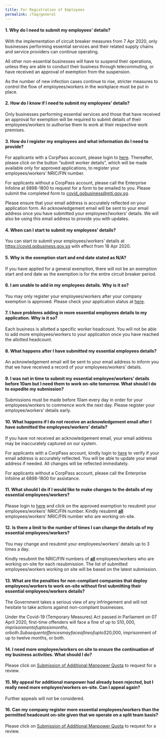 ```yaml
---
title: For Registration of Employees
permalink: /faq/general
---
```


#### **1. Why do I need to submit my employees’ details?**
With the implementation of circuit breaker measures from 7 Apr 2020, only businesses performing essential services and their related supply chains and service providers can continue operating.

All other non-essential businesses will have to suspend their operations, unless they are able to conduct their business through telecommuting, or have received an approval of exemption from the suspension.

As the number of new infection cases continue to rise, stricter measures to control the flow of employees/workers in the workplace must be put in place.

#### **2. How do I know if I need to submit my employees’ details?**
Only businesses performing essential services and those that have received an approval for exemption will be required to submit details of their employees/workers to authorise them to work at their respective work premises.

#### **3. How do I register my employees and what information do I need to provide?**
For applicants with a CorpPass account, please login to <a href="https://www.gobusiness.gov.sg/exemptions" target="_blank">here</a>. Thereafter, please click on the button “submit worker details”, which will be made available only for approved applications, to register your employees/workers’ NRIC/FIN number. 

For applicants without a CorpPass account, please call the Enterprise Infoline at 6898-1800 to request for a form to be emailed to you. Please submit the completed form to covid_gobusiness@mti.gov.sg.

Please ensure that your email address is accurately reflected on your application form. An acknowledgement email will be sent to your email address once you have submitted your employees’/workers’ details. We will also be using this email address to provide you with updates.

#### **4. When can I start to submit my employees’ details?**
You can start to submit your employees/workers’ details at <a href="https://covid.gobusiness.gov.sg" target="_blank">https://covid.gobusiness.gov.sg</a> with effect from 18 Apr 2020. 

#### **5. Why is the exemption start and end date stated as N/A?**
If you have applied for a general exemption, there will not be an exemption start and end date as the exemption is for the entire circuit breaker period.

#### **6. I am unable to add in my employees details. Why is it so?**
You may only register your employees/workers after your company exemption is approved. Please check your application status at <a href="https://www.gobusiness.gov.sg/exemptions" target="_blank">here</a>. 

#### **7. I have problems adding in more essential employees details to my application. Why is it so?**
Each business is allotted a specific worker headcount. You will not be able to add more employees/workers to your application once you have reached the allotted headcount.

#### **8. What happens after I have submitted my essential employees details?**
An acknowledgement email will be sent to your email address to inform you that we have received a record of your employees/workers’ details.

#### **9. I was not in time to submit my essential employee/workers’ details before 10am but I need them to work on-site tomorrow. What should I do to expedite my submission?**
Submissions must be made before 10am every day in order for your employees/workers to commence work the next day. Please register your employee/workers’ details early.

#### **10. What happens if I do not receive an acknowledgement email after I have submitted the employees/workers’ details?**
If you have not received an acknowledgement email, your email address may be inaccurately captured on our system.

For applicants with a CorpPass account, kindly login to <a href="https://www.gobusiness.gov.sg/exemptions" target="_blank">here</a> to verify if your email address is accurately reflected. You will be able to update your email address if needed. All changes will be reflected immediately.

For applicants without a CorpPass account, please call the Enterprise Infoline at 6898-1800 for assistance.

#### **11. What should I do if I would like to make changes to the details of my essential employees/workers?**
Please login to <a href="https://www.gobusiness.gov.sg/exemptions" target="_blank">here</a> and click on the approved exemption to resubmit your employees/workers’ NRIC/FIN number. Kindly resubmit **<ins>all</ins>** employees/workers’ NRIC/FIN number who are working on-site.

#### **12. Is there a limit to the number of times I can change the details of my essential employees/workers?**
You may change and resubmit your employees/workers’ details up to 3 times a day.

Kindly resubmit the NRIC/FIN numbers of **<ins>all</ins>** employees/workers who are working on-site for each resubmission. The list of submitted employees/workers working on site will be based on the latest submission.

#### **13. What are the penalties for non-compliant companies that deploy employees/workers to work on-site without first submitting their essential employees/workers details?**
The Government takes a serious view of any infringement and will not hesitate to take actions against non-compliant businesses.

Under the Covid-19 (Temporary Measures) Act passed in Parliament on 07 April 2020, first-time offenders will face a fine of up to S$10,000, imprisonment of up to six months, or both. Subsequent offences may face a fine of up to S$20,000, imprisonment of up to twelve months, or both.

#### **14. I need more employee/workers on site to ensure the continuation of my business activities. What should I do?**
Please click on <a href="https://www.gobusiness.gov.sg/exemptions" target="_blank">Submission of Additional Manpower Quota</a> to request for a review.

#### **15. My appeal for additional manpower had already been rejected, but I really need more employee/workers on-site. Can I appeal again?**
Further appeals will not be considered.

#### **16. Can my company register more essential employees/workers than the permitted headcount on-site given that we operate on a split team basis?**
Please click on <a href="https://www.gobusiness.gov.sg/exemptions" target="_blank">Submission of Additional Manpower Quota</a> to request for a review.
